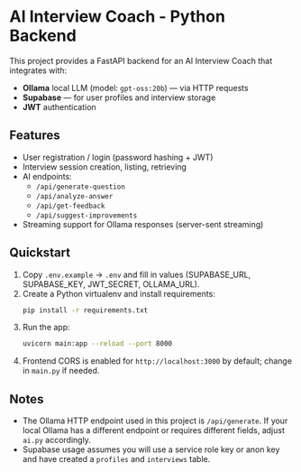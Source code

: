 # AI Interview Coach - Python Backend

This project provides a FastAPI backend for an AI Interview Coach that integrates with:
- **Ollama** local LLM (model: `gpt-oss:20b`) — via HTTP requests
- **Supabase** — for user profiles and interview storage
- **JWT** authentication

## Features
- User registration / login (password hashing + JWT)
- Interview session creation, listing, retrieving
- AI endpoints:
  - `/api/generate-question`
  - `/api/analyze-answer`
  - `/api/get-feedback`
  - `/api/suggest-improvements`
- Streaming support for Ollama responses (server-sent streaming)

## Quickstart
1. Copy `.env.example` -> `.env` and fill in values (SUPABASE_URL, SUPABASE_KEY, JWT_SECRET, OLLAMA_URL).
2. Create a Python virtualenv and install requirements:
   ```bash
   pip install -r requirements.txt
   ```
3. Run the app:
   ```bash
   uvicorn main:app --reload --port 8000
   ```
4. Frontend CORS is enabled for `http://localhost:3000` by default; change in `main.py` if needed.

## Notes
- The Ollama HTTP endpoint used in this project is `/api/generate`. If your local Ollama has a different endpoint or requires different fields, adjust `ai.py` accordingly.
- Supabase usage assumes you will use a service role key or anon key and have created a `profiles` and `interviews` table.

